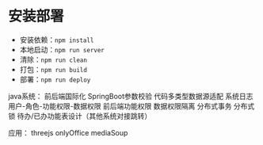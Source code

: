 # 安装部署
- 安装依赖：`npm install`
- 本地启动：`npm run server`
- 清除：`npm run clean`
- 打包：`npm run build`
- 部署：`npm run deploy`

java系统：
前后端国际化
SpringBoot参数校验
代码多类型数据源适配
系统日志
用户-角色-功能权限-数据权限
前后端功能权限
数据权限隔离
分布式事务
分布式锁
待办/已办功能表设计（其他系统对接跳转）

应用：
threejs
onlyOffice
mediaSoup